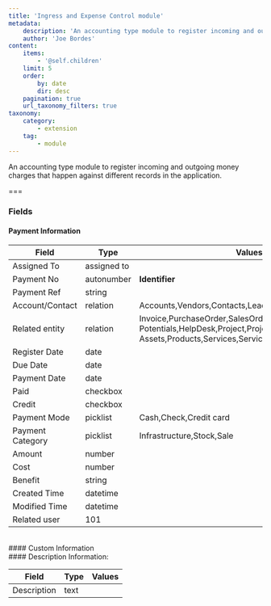 ```yaml
---
title: 'Ingress and Expense Control module'
metadata:
    description: 'An accounting type module to register incoming and outgoing money charges that happen against different records in the application.'
    author: 'Joe Bordes'
content:
    items:
        - '@self.children'
    limit: 5
    order:
        by: date
        dir: desc
    pagination: true
    url_taxonomy_filters: true
taxonomy:
    category:
        - extension
    tag:
        - module
---
```


An accounting type module to register incoming and outgoing money charges that happen against different records in the application.

===

### Fields

#### Payment Information

<table class="table table-striped">
<thead>
<tr class="header">
<th>Field</th>
<th>Type</th>
<th>Values</th>
</tr>
</thead>
<tbody>
<tr>
<td>Assigned To</td>
<td>assigned to</td>
<td></td>
</tr>
<tr>
<td>Payment No</td>
<td>autonumber</td>
<td><strong>Identifier</strong></td>
</tr>
<tr>
<td>Payment Ref</td>
<td>string</td>
<td></td>
</tr>
<tr>
<td>Account/Contact</td>
<td>relation</td>
<td>Accounts,Vendors,Contacts,Leads</td>
</tr>
<tr>
<td>Related entity</td>
<td>relation</td>
<td>Invoice,PurchaseOrder,SalesOrder,Quotes,Campaigns,
Potentials,HelpDesk,Project,ProjectMilestone,ProjectTask,
Assets,Products,Services,ServiceContracts
</td>
</tr>
<tr>
<td>Register Date</td>
<td>date</td>
<td></td>
</tr>
<tr>
<td>Due Date</td>
<td>date</td>
<td></td>
</tr>
<tr>
<td>Payment Date</td>
<td>date</td>
<td></td>
</tr>
<tr>
<td>Paid</td>
<td>checkbox</td>
<td></td>
</tr>
<tr>
<td>Credit</td>
<td>checkbox</td>
<td></td>
</tr>
<tr>
<td>Payment Mode</td>
<td>picklist</td>
<td>Cash,Check,Credit card</td>
</tr>
<tr>
<td>Payment Category</td>
<td>picklist</td>
<td>Infrastructure,Stock,Sale</td>
</tr>
<tr>
<td>Amount</td>
<td>number</td>
<td></td>
</tr>

<tr>
<td>Cost</td>
<td>number</td>
<td></td>
</tr>
<tr>
<td>Benefit</td>
<td>string</td>
<td></td>
</tr>
<tr>
<td>Created Time</td>
<td>datetime</td>
<td></td>
</tr>
<tr>
<td>Modified Time</td>
<td>datetime</td>
<td></td>
</tr>
<tr>
<td>Related user</td>
<td>101</td>
<td></td>
</tr>
</tbody>
</table>
<br>
#### Custom Information
<br>
#### Description Information:

<table class="table table-striped">
<thead>
<tr class="header">
<th>Field</th>
<th>Type</th>
<th>Values</th>
</tr>
</thead>
<tbody>
<tr>
<td>Description</td>
<td>text</td>
<td></td>
</tr>
</tbody>
</table>
